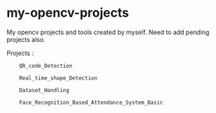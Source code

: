 # my-opencv-projects
My opencv projects and tools created by myself.
Need to add pending projects also.

Projects :

        QR_code_Detection

        Real_time_shape_Detection
        
        Dataset_Handling
        
        Face_Recognition_Based_Attendance_System_Basic

        
